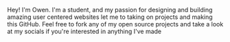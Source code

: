 Hey! I'm Owen. I'm a student, and my passion for designing and building amazing user centered websites let me to taking on projects and making this GitHub. Feel free to fork any of my open source projects and take a look at my socials if you're interested in anything I've made

<!--- [![Top Langs](https://github-readme-stats.vercel.app/api/top-langs/?username=owen-laney)](https://github.com/anuraghazra/github-readme-stats) --->

<!---
owen-laney/owen-laney is a ✨ special ✨ repository because its `README.md` (this file) appears on your GitHub profile.
You can click the Preview link to take a look at your changes.
--->
